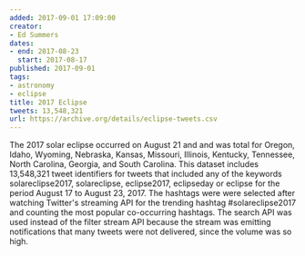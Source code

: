 ```yaml
---
added: 2017-09-01 17:09:00
creator:
- Ed Summers
dates:
- end: 2017-08-23
  start: 2017-08-17
published: 2017-09-01
tags:
- astronomy
- eclipse
title: 2017 Eclipse
tweets: 13,548,321
url: https://archive.org/details/eclipse-tweets.csv
---
```


The 2017 solar eclipse occurred on August 21 and and was total for Oregon, Idaho, Wyoming, Nebraska, Kansas, Missouri, Illinois, Kentucky, Tennessee, North Carolina, Georgia, and South Carolina.  This dataset includes 13,548,321 tweet identifiers for tweets that included any of the keywords solareclipse2017, solareclipse, eclipse2017, eclipseday or eclipse for the period August 17 to August 23, 2017.  The hashtags were were selected after watching Twitter's streaming API for the trending hashtag #solareclipse2017 and counting the most popular co-occurring hashtags. The search API was used instead of the filter stream API because the stream was emitting notifications that many tweets were not delivered, since the volume was so high.
